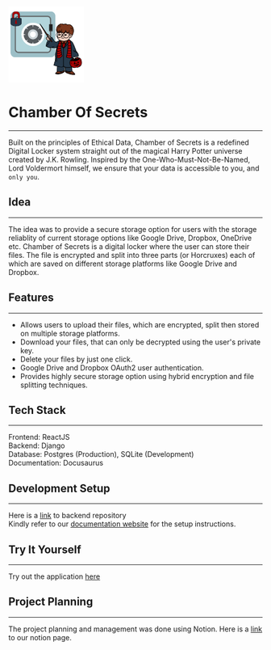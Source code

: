 <img src="https://github.com/MLH-Fellowship/ChamberOfSecrets-Backend/blob/main/documentation/static/img/ChamberOfSecrets.png" width="150px" height="150px">

# Chamber Of Secrets
---

Built on the principles of Ethical Data, Chamber of Secrets is a redefined Digital Locker system straight out of the magical Harry Potter universe created by J.K. Rowling. Inspired by the One-Who-Must-Not-Be-Named, Lord Voldermort himself, we ensure that your data is accessible to you, and `only you`.

## Idea
---

The idea was to provide a secure storage option for users with the storage reliablity of current storage options like Google Drive, Dropbox, OneDrive etc. Chamber of Secrets is a digital locker where the user can store their files. The file is encrypted and split into three parts (or Horcruxes) each of which are saved on different storage platforms like Google Drive and Dropbox.

## Features
---

- Allows users to upload their files, which are encrypted, split then stored on multiple storage platforms.
- Download your files, that can only be decrypted using the user's private key.
- Delete your files by just one click.
- Google Drive and Dropbox OAuth2 user authentication.
- Provides highly secure storage option using hybrid encryption and file splitting techniques.

## Tech Stack
---

Frontend: ReactJS \
Backend: Django \
Database: Postgres (Production), SQLite (Development) \
Documentation: Docusaurus

## Development Setup
---

Here is a [link](https://github.com/MLH-Fellowship/ChamberOfSecrets-Backend) to backend repository \
Kindly refer to our [documentation website](https://chamber-of-secrets.netlify.app) for the setup instructions.

## Try It Yourself
---

Try out the application [here](https://mlh-chamber-of-secrets.herokuapp.com)

## Project Planning
---

The project planning and management was done using Notion. Here is a [link](https://www.notion.so/Sprint-2-Chamber-of-Secrets-98150436b29945bb9764a2a5c98b652a) to our notion page.

